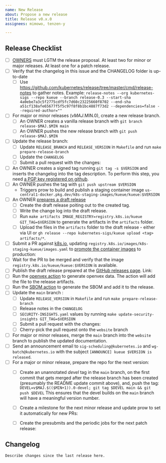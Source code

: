 ```yaml
---
name: New Release
about: Propose a new release
title: Release v0.x.0
assignees: mimowo, tenzen-y

---
```


## Release Checklist
<!--
Please do not remove items from the checklist
-->
- [ ] [OWNERS](https://github.com/kubernetes-sigs/kueue/blob/main/OWNERS) must LGTM the release proposal.
  At least two for minor or major releases. At least one for a patch release.
- [ ] Verify that the changelog in this issue and the CHANGELOG folder is up-to-date
  - [ ] Use https://github.com/kubernetes/release/tree/master/cmd/release-notes to gather notes.
    Example: `release-notes --org kubernetes-sigs --repo kueue --branch release-0.3 --start-sha 4a0ebe7a3c5f2775cdf5fc7d60c23225660f8702 --end-sha a51cf138afe65677f5f5c97f8f8b1bc4887f73d2 --dependencies=false --required-author=""`
- [ ] For major or minor releases (v$MAJ.$MIN.0), create a new release branch.
  - [ ] An OWNER creates a vanilla release branch with
        `git branch release-$MAJ.$MIN main`
  - [ ] An OWNER pushes the new release branch with
        `git push release-$MAJ.$MIN`
- [ ] Update the release branch:
  - [ ] Update `RELEASE_BRANCH` and `RELEASE_VERSION` in `Makefile` and run `make prepare-release-branch`
  - [ ] Update the `CHANGELOG`
  - [ ] Submit a pull request with the changes: <!-- example #211 #214 -->
- [ ] An OWNER creates a signed tag running
     `git tag -s $VERSION`
      and inserts the changelog into the tag description.
      To perform this step, you need [a PGP key registered on github](https://docs.github.com/en/authentication/managing-commit-signature-verification/checking-for-existing-gpg-keys).
- [ ] An OWNER pushes the tag with
      `git push upstream $VERSION`
  - Triggers prow to build and publish a staging container image
      `us-central1-docker.pkg.dev/k8s-staging-images/kueue/kueue:$VERSION`
- [ ] An OWNER [prepares a draft release](https://github.com/kubernetes-sigs/kueue/releases)
  - [ ] Create the draft release poiting out to the created tag.
  - [ ] Write the change log into the draft release.
  - [ ] Run
      `make artifacts IMAGE_REGISTRY=registry.k8s.io/kueue GIT_TAG=$VERSION`
      to generate the artifacts in the `artifacts` folder.
  - [ ] Upload the files in the `artifacts` folder to the draft release - either
      via UI or `gh release --repo kubernetes-sigs/kueue upload <tag> artifacts/*`.
- [ ] Submit a PR against [k8s.io](https://github.com/kubernetes/k8s.io),
      updating `registry.k8s.io/images/k8s-staging-kueue/images.yaml` to
      [promote the container images](https://github.com/kubernetes/k8s.io/tree/main/registry.k8s.io#image-promoter)
      to production: <!-- example kubernetes/k8s.io#3612-->
- [ ] Wait for the PR to be merged and verify that the image `registry.k8s.io/kueue/kueue:$VERSION` is available.
- [ ] Publish the draft release prepared at the [GitHub releases page](https://github.com/kubernetes-sigs/kueue/releases).
      Link: <!-- example https://github.com/kubernetes-sigs/kueue/releases/tag/v0.1.0 -->
- [ ] Run the [openvex action](https://github.com/kubernetes-sigs/kueue/actions/workflows/openvex.yaml) to generate openvex data. The action will add the file to the release artifacts.
- [ ] Run the [SBOM action](https://github.com/kubernetes-sigs/kueue/actions/workflows/sbom.yaml) to generate the SBOM and add it to the release.
- [ ] Update the `main` branch :
  - [ ] Update `RELEASE_VERSION` in `Makefile` and run `make prepare-release-branch`
  - [ ] Release notes in the `CHANGELOG`
  - [ ] `SECURITY-INSIGHTS.yaml` values by running `make update-security-insights GIT_TAG=$VERSION`
  - [ ] Submit a pull request with the changes: <!-- example #3007 -->
  - [ ] Cherry-pick the pull request onto the `website` branch
- [ ] For major or minor releases, merge the `main` branch into the `website` branch to publish the updated documentation.
- [ ] Send an announcement email to `sig-scheduling@kubernetes.io` and `wg-batch@kubernetes.io` with the subject `[ANNOUNCE] kueue $VERSION is released`.   <!--Link: example https://groups.google.com/a/kubernetes.io/g/wg-batch/c/-gZOrSnwDV4 -->
- [ ] For a major or minor release, prepare the repo for the next version:
  - [ ] Create an unannotated _devel_ tag in the
        `main` branch, on the first commit that gets merged after the release
         branch has been created (presumably the README update commit above), and, push the tag:
        `DEVEL=v$MAJ.$(($MIN+1)).0-devel; git tag $DEVEL main && git push $DEVEL`
        This ensures that the devel builds on the `main` branch will have a meaningful version number.
  - [ ] Create a milestone for the next minor release and update prow to set it automatically for new PRs:
        <!-- example https://github.com/kubernetes/test-infra/pull/30222 -->
  - [ ] Create the presubmits and the periodic jobs for the next patch release:
        <!-- example presubmit: https://github.com/kubernetes/test-infra/pull/33107 -->
        <!-- example periodic: https://github.com/kubernetes/test-infra/pull/33833 -->


## Changelog

```markdown
Describe changes since the last release here.
```
